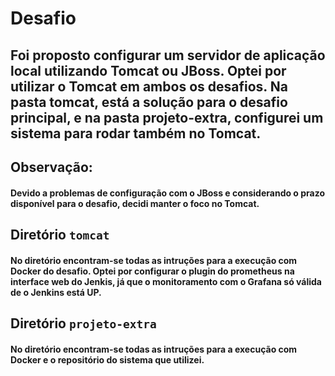 # Desafio

## Foi proposto configurar um servidor de aplicação local utilizando Tomcat ou JBoss. Optei por utilizar o Tomcat em ambos os desafios. Na pasta tomcat, está a solução para o desafio principal, e na pasta projeto-extra, configurei um sistema para rodar também no Tomcat.

## Observação:

#### Devido a problemas de configuração com o JBoss e considerando o prazo disponível para o desafio, decidi manter o foco no Tomcat.

## Diretório ` tomcat `

#### No diretório encontram-se todas as intruções para a execução com Docker do desafio. Optei por configurar o plugin do prometheus na interface web do Jenkis, já que o monitoramento com o Grafana só válida de o Jenkins está UP.

## Diretório ` projeto-extra `

#### No diretório encontram-se todas as intruções para a execução com Docker e o repositório do sistema que utilizei. 